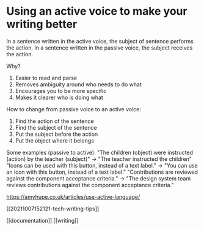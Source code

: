 # Using an active voice to make your writing better

In a sentence written in the active voice, the subject of sentence performs the action. In a sentence written in the passive voice, the subject receives the action.

Why?
1. Easier to read and parse
2. Removes ambiguity around who needs to do what
3. Encourages you to be more specific
4. Makes it clearer who is doing what

How to change from passive voice to an active voice:
1. Find the action of the sentence
2. Find the subject of the sentence
3. Put the subject before the action
4. Put the object where it belongs

Some examples (passive to active):
"The children (object) were instructed (action) by the teacher (subject)" -> "The teacher instructed the children"
"Icons can be used with this button, instead of a text label." -> "You can use an icon with this button, instead of a text label."
"Contributions are reviewed against the component acceptance criteria." -> "The design system team reviews contributions against the component acceptance criteria."

https://amyhupe.co.uk/articles/use-active-language/

[[20211007152121-tech-writing-tips]]

[[documentation]]
[[writing]]
